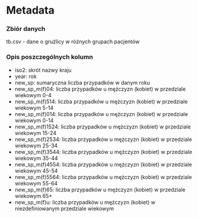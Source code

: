 # Metadata
### Zbiór danych 
tb.csv - dane o gruźlicy w różnych grupach pacjentów
### Opis poszczególnych kolumn
- iso2: skrót nazwy kraju
- year: rok	
- new_sp: sumaryczna liczba przypadków w danym roku	
- new_sp_m(f)04: liczba przypadków u mężczyzn (kobiet) w przedziale wiekowym 0-4
- new_sp_m(f)514: liczba przypadków u mężczyzn (kobiet) w przedziale wiekowym 5-14
- new_sp_m(f)014: liczba przypadków u mężczyzn (kobiet) w przedziale wiekowym 0-14	
- new_sp_m(f)1524: liczba przypadków u mężczyzn (kobiet) w przedziale wiekowym 15-24	
- new_sp_m(f)2534: liczba przypadków u mężczyzn (kobiet) w przedziale wiekowym 25-34	
- new_sp_m(f)3544: liczba przypadków u mężczyzn (kobiet) w przedziale wiekowym 35-44	
- new_sp_m(f)4554: liczba przypadków u mężczyzn (kobiet) w przedziale wiekowym 45-54	
- new_sp_m(f)5564: liczba przypadków u mężczyzn (kobiet) w przedziale wiekowym 55-64	
- new_sp_m(f)65: liczba przypadków u mężczyzn (kobiet) w przedziale wiekowym 65+	
- new_sp_m(f)u: liczba przypadków u mężczyzn (kobiet) w niezdefiniowanym przedziale wiekowym 
